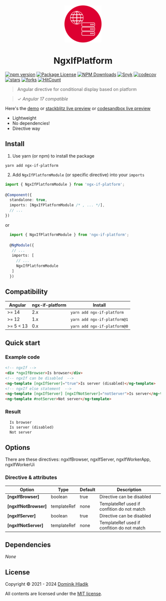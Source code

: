 <p align="center">
  <a href="https://github.com/Celtian/ngx-if-platform" target="blank"><img src="assets/logo.svg?sanitize=true" alt="" width="120"></a>
  <h1 align="center">NgxIfPlatform</h1>
</p>

[![npm version](https://badge.fury.io/js/ngx-if-platform.svg)](https://badge.fury.io/js/ngx-if-platform)
[![Package License](https://img.shields.io/npm/l/ngx-if-platform.svg)](https://www.npmjs.com/ngx-if-platform)
[![NPM Downloads](https://img.shields.io/npm/dm/ngx-if-platform.svg)](https://www.npmjs.com/ngx-if-platform)
[![Snyk](https://snyk.io/advisor/npm-package/ngx-if-platform/badge.svg)](https://snyk.io/advisor/npm-package/ngx-if-platform)
[![codecov](https://codecov.io/gh/Celtian/ngx-if-platform/branch/master/graph/badge.svg?token=1IRUKIKM0D)](https://codecov.io/gh/celtian/ngx-if-platform/)
[![stars](https://badgen.net/github/stars/celtian/ngx-if-platform)](https://github.com/celtian/ngx-if-platform/)
[![forks](https://badgen.net/github/forks/celtian/ngx-if-platform)](https://github.com/celtian/ngx-if-platform/)
[![HitCount](http://hits.dwyl.com/celtian/ngx-if-platform.svg)](http://hits.dwyl.com/celtian/ngx-if-platform)

> Angular directive for conditional display based on platform

> ✓ _Angular 17 compatible_

Here's the [demo](http://celtian.github.io/ngx-if-platform/) or [stackblitz live preview](https://stackblitz.com/edit/ngx-if-platform) or [codesandbox live preview](https://codesandbox.io/s/ngx-if-platform-dgtck)

- Lightweight
- No dependencies!
- Directive way

## Install

1. Use yarn (or npm) to install the package

```terminal
yarn add ngx-if-platform
```

2. Add `NgxIfPlatformModule` (or specific directive) into your `imports`

```typescript
import { NgxIfPlatformModule } from 'ngx-if-platform';

@Component({
  standalone: true,
  imports: [NgxIfPlatformModule /* , ... */],
  // ...
})
```

or

```typescript
  import { NgxIfPlatformModule } from 'ngx-if-platform';

  @NgModule({
   // ...
   imports: [
     // ...
     NgxIfPlatformModule
   ]
  })
```

## Compatibility

| Angular   | ngx-if-platform | Install                      |
| --------- | --------------- | ---------------------------- |
| >= 14     | 2.x             | `yarn add ngx-if-platform`   |
| >= 12     | 1.x             | `yarn add ngx-if-platform@1` |
| >= 5 < 13 | 0.x             | `yarn add ngx-if-platform@0` |

## Quick start

### Example code

```html
<!-- ngxIf -->
<div *ngxIfBrowser>Is browser</div>
<!-- ngxIf can be disabled  -->
<ng-template [ngxIfServer]="true">Is server (disabled)</ng-template>
<!-- ngxIf else statement  -->
<ng-template [ngxIfServer] [ngxIfNotServer]="notServer">Is server</ng-template>
<ng-template #notServer>Not server</ng-template>
```

### Result

```code
  Is browser
  Is server (disabled)
  Not server
```

## Options

There are these directives: ngxIfBrowser, ngxIfServer, ngxIfWorkerApp, ngxIfWorkerUi

### Directive & attributes

| Option                | Type        | Default | Description                                |
| --------------------- | ----------- | ------- | ------------------------------------------ |
| **[ngxIfBrowser]**    | boolean     | true    | Directive can be disabled                  |
| **[ngxIfNotBrowser]** | templateRef | none    | TemplateRef used if confition do not match |
| **[ngxIfServer]**     | boolean     | true    | Directive can be disabled                  |
| **[ngxIfNotServer]**  | templateRef | none    | TemplateRef used if confition do not match |

## Dependencies

_None_

## License

Copyright &copy; 2021 - 2024 [Dominik Hladik](https://github.com/Celtian)

All contents are licensed under the [MIT license].

[mit license]: LICENSE
